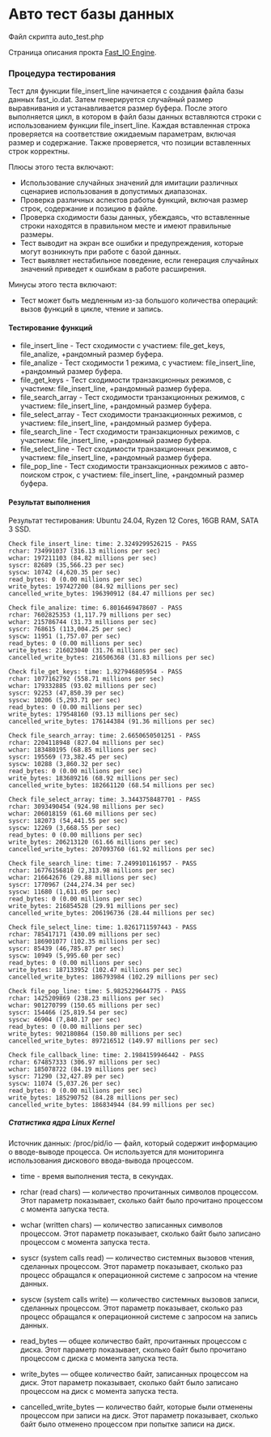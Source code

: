 # Авто тест базы данных


Файл скрипта auto_test.php

Страница описания прокта [Fast_IO Engine](https://github.com/commeta/fast_io).


### Процедура тестирования

Тест для функции file_insert_line начинается с создания файла базы данных fast_io.dat. Затем генерируется случайный размер выравнивания и устанавливается размер буфера. После этого выполняется цикл, в котором в файл базы данных вставляются строки с использованием функции file_insert_line. Каждая вставленная строка проверяется на соответствие ожидаемым параметрам, включая размер и содержание. Также проверяется, что позиции вставленных строк корректны.

Плюсы этого теста включают:
- Использование случайных значений для имитации различных сценариев использования в допустимых диапазонах.
- Проверка различных аспектов работы функций, включая размер строк, содержание и позицию в файле.
- Проверка сходимости базы данных, убеждаясь, что вставленные строки находятся в правильном месте и имеют правильные размеры.
- Тест выводит на экран все ошибки и предупреждения, которые могут возникнуть при работе с базой данных.
- Тест выявляет нестабильное поведение, если генерация случайных значений приведет к ошибкам в работе расширения.

Минусы этого теста включают:
- Тест может быть медленным из-за большого количества операций: вызов функций в цикле, чтение и запись.


#### Тестирование функций
- file_insert_line - Тест сходимости с участием: file_get_keys, file_analize, +рандомный размер буфера.
- file_analize - Тест сходимости 1 режима, с участием: file_insert_line, +рандомный размер буфера.
- file_get_keys - Тест сходимости транзакционных режимов, с участием: file_insert_line, +рандомный размер буфера.
- file_search_array - Тест сходимости транзакционных режимов, с участием: file_insert_line, +рандомный размер буфера.
- file_select_array - Тест сходимости транзакционных режимов, с участием: file_insert_line, +рандомный размер буфера.
- file_search_line - Тест сходимости транзакционных режимов, с участием: file_insert_line, +рандомный размер буфера.
- file_select_line - Тест сходимости транзакционных режимов, с участием: file_insert_line, +рандомный размер буфера.
- file_pop_line - Тест сходимости транзакционных режимов с авто-поиском строк, с участием: file_insert_line, +рандомный размер буфера.


#### Результат выполнения
Результат тестирования: Ubuntu 24.04, Ryzen 12 Cores, 16GB RAM, SATA 3 SSD.
```
Check file_insert_line: time: 2.3249299526215 - PASS
rchar: 734991037 (316.13 millions per sec)
wchar: 197211103 (84.82 millions per sec)
syscr: 82689 (35,566.23 per sec)
syscw: 10742 (4,620.35 per sec)
read_bytes: 0 (0.00 millions per sec)
write_bytes: 197427200 (84.92 millions per sec)
cancelled_write_bytes: 196390912 (84.47 millions per sec)

Check file_analize: time: 6.8016469478607 - PASS
rchar: 7602825353 (1,117.79 millions per sec)
wchar: 215786744 (31.73 millions per sec)
syscr: 768615 (113,004.25 per sec)
syscw: 11951 (1,757.07 per sec)
read_bytes: 0 (0.00 millions per sec)
write_bytes: 216023040 (31.76 millions per sec)
cancelled_write_bytes: 216506368 (31.83 millions per sec)

Check file_get_keys: time: 1.927946805954 - PASS
rchar: 1077162792 (558.71 millions per sec)
wchar: 179332885 (93.02 millions per sec)
syscr: 92253 (47,850.39 per sec)
syscw: 10206 (5,293.71 per sec)
read_bytes: 0 (0.00 millions per sec)
write_bytes: 179548160 (93.13 millions per sec)
cancelled_write_bytes: 176144384 (91.36 millions per sec)

Check file_search_array: time: 2.6650650501251 - PASS
rchar: 2204118948 (827.04 millions per sec)
wchar: 183480195 (68.85 millions per sec)
syscr: 195569 (73,382.45 per sec)
syscw: 10288 (3,860.32 per sec)
read_bytes: 0 (0.00 millions per sec)
write_bytes: 183689216 (68.92 millions per sec)
cancelled_write_bytes: 182661120 (68.54 millions per sec)

Check file_select_array: time: 3.3443758487701 - PASS
rchar: 3093490454 (924.98 millions per sec)
wchar: 206018159 (61.60 millions per sec)
syscr: 182073 (54,441.55 per sec)
syscw: 12269 (3,668.55 per sec)
read_bytes: 0 (0.00 millions per sec)
write_bytes: 206213120 (61.66 millions per sec)
cancelled_write_bytes: 207093760 (61.92 millions per sec)

Check file_search_line: time: 7.2499101161957 - PASS
rchar: 16776156810 (2,313.98 millions per sec)
wchar: 216642676 (29.88 millions per sec)
syscr: 1770967 (244,274.34 per sec)
syscw: 11680 (1,611.05 per sec)
read_bytes: 0 (0.00 millions per sec)
write_bytes: 216854528 (29.91 millions per sec)
cancelled_write_bytes: 206196736 (28.44 millions per sec)

Check file_select_line: time: 1.8261711597443 - PASS
rchar: 785417171 (430.09 millions per sec)
wchar: 186901077 (102.35 millions per sec)
syscr: 85439 (46,785.87 per sec)
syscw: 10949 (5,995.60 per sec)
read_bytes: 0 (0.00 millions per sec)
write_bytes: 187133952 (102.47 millions per sec)
cancelled_write_bytes: 186793984 (102.29 millions per sec)

Check file_pop_line: time: 5.9825229644775 - PASS
rchar: 1425209869 (238.23 millions per sec)
wchar: 901270799 (150.65 millions per sec)
syscr: 154466 (25,819.54 per sec)
syscw: 46904 (7,840.17 per sec)
read_bytes: 0 (0.00 millions per sec)
write_bytes: 902180864 (150.80 millions per sec)
cancelled_write_bytes: 897216512 (149.97 millions per sec)

Check file_callback_line: time: 2.1984159946442 - PASS
rchar: 674857333 (306.97 millions per sec)
wchar: 185078722 (84.19 millions per sec)
syscr: 71290 (32,427.89 per sec)
syscw: 11074 (5,037.26 per sec)
read_bytes: 0 (0.00 millions per sec)
write_bytes: 185290752 (84.28 millions per sec)
cancelled_write_bytes: 186834944 (84.99 millions per sec)

```


##### Статистика ядра Linux Kernel

Источник данных: /proc/pid/io — файл, который содержит информацию о вводе-выводе процесса. Он используется для мониторинга использования дискового ввода-вывода процессом.

- time - время выполнения теста, в секундах.

- rchar (read chars) — количество прочитанных символов процессом. Этот параметр показывает, сколько байт было прочитано процессом с момента запуска теста.

- wchar (written chars) — количество записанных символов процессом. Этот параметр показывает, сколько байт было записано процессом с момента запуска теста.

- syscr (system calls read) — количество системных вызовов чтения, сделанных процессом. Этот параметр показывает, сколько раз процесс обращался к операционной системе с запросом на чтение данных.

- syscw (system calls write) — количество системных вызовов записи, сделанных процессом. Этот параметр показывает, сколько раз процесс обращался к операционной системе с запросом на запись данных.

- read_bytes — общее количество байт, прочитанных процессом с диска. Этот параметр показывает, сколько байт было прочитано процессом с диска с момента запуска теста.

- write_bytes — общее количество байт, записанных процессом на диск. Этот параметр показывает, сколько байт было записано процессом на диск с момента запуска теста.

- cancelled_write_bytes — количество байт, которые были отменены процессом при записи на диск. Этот параметр показывает, сколько байт было отменено процессом при попытке записи на диск.


